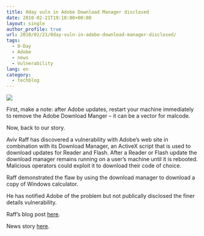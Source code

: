 ```yaml
---
title: 0day vuln in Adobe Download Manager disclosed
date: 2010-02-21T19:18:00+00:00
layout: single
author_profile: true
url: 2010/02/21/0day-vuln-in-adobe-download-manager-disclosed/
tags:
  - 0-Day
  - Adobe
  - news
  - Vulnerability
lang: en
category: 
  - techblog
---
```

[![](http://1.bp.blogspot.com/_vaUVXcmC3OI/S4F_NCZJZOI/AAAAAAAAA-Q/Em4Z8gqPkFI/s640/calc.png)](http://1.bp.blogspot.com/_vaUVXcmC3OI/S4F_NCZJZOI/AAAAAAAAA-Q/Em4Z8gqPkFI/s1600-h/calc.png)

First, make a note: after Adobe updates, restart your machine immediately to remove the Adobe Download Manger – it can be a vector for malcode.

Now, back to our story.

Aviv Raff has discovered a vulnerability with Adobe’s web site in combination with its Download Manager, an ActiveX script that is used to download updates for Reader and Flash. After a Reader or Flash update the download manager remains running on a user’s machine until it is rebooted. Malicious operators could exploit it to download their code of choice.

Raff demonstrated the flaw by using the download manager to download a copy of Windows calculator.

He has notified Adobe of the problem but not publically disclosed the finer details vulnerability.

Raff’s blog post [here](http://aviv.raffon.net/2010/02/18/SkeletonsInAdobesSecurityCloset.aspx).

News story [here](http://www.ecommerce-journal.com/node/27022).